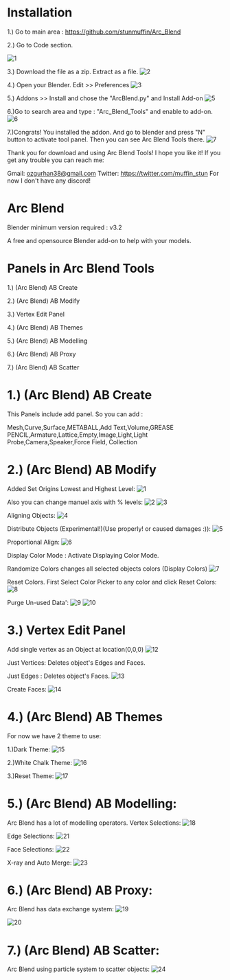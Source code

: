 # Installation

1.) Go to main area :  https://github.com/stunmuffin/Arc_Blend

2.) Go to Code section.


![1](https://user-images.githubusercontent.com/48792613/185794561-b18ed752-b5f4-4278-b3c3-523df34911f3.png)

3.) Download the file as a zip. Extract as a file.
![2](https://user-images.githubusercontent.com/48792613/185794564-df033d43-b8bb-4f7c-a812-c43174fcb337.png)

4.) Open your Blender. Edit >> Preferences
![3](https://user-images.githubusercontent.com/48792613/185794586-9e637b21-0b22-472e-bf38-eabeaea7f535.png)

5.) Addons >> Install and chose the "ArcBlend.py" and Install Add-on
![5](https://user-images.githubusercontent.com/48792613/185794588-7c7876f1-2dea-4800-bdae-d8425d8d6e90.png)

6.)Go to search  area and type : "Arc_Blend_Tools" and enable to add-on.
![6](https://user-images.githubusercontent.com/48792613/185794589-dc843eab-e14c-40d6-893e-0d2175afa9d0.png)

7.)Congrats! You installed the addon. And go to blender and press "N" button to activate tool panel. Then you can see Arc Blend Tools there.
![7](https://user-images.githubusercontent.com/48792613/185794590-83d4d070-aa6e-47a4-9892-abb3e07fd842.png)

Thank you for download and using Arc Blend Tools!
I hope you like it!
If you get any trouble you can reach me:

Gmail: ozgurhan38@gmail.com 
Twitter: https://twitter.com/muffin_stun
For now I don't have any discord!



# Arc Blend
Blender minimum version required : v3.2

A free and opensource Blender add-on to help with your models.

# Panels in Arc Blend Tools
1.) (Arc Blend) AB Create

2.) (Arc Blend) AB Modify

3.) Vertex Edit Panel

4.) (Arc Blend) AB Themes

5.) (Arc Blend) AB Modelling

6.) (Arc Blend) AB Proxy

7.) (Arc Blend) AB Scatter

# 1.) (Arc Blend) AB Create
This Panels include add panel. So you can add :

Mesh,Curve,Surface,METABALL,Add Text,Volume,GREASE PENCIL,Armature,Lattice,Empty,Image,Light,Light Probe,Camera,Speaker,Force Field,
Collection

# 2.) (Arc Blend) AB Modify
Added Set Origins Lowest and Highest Level:
![1](https://user-images.githubusercontent.com/48792613/185749492-4e2baaa5-1d93-4e19-97d4-7f15733246fd.png)

Also you can change manuel axis with % levels:
![2](https://user-images.githubusercontent.com/48792613/185749750-9656f139-e673-40cb-96de-edf5b3fe0d2a.png)
![3](https://user-images.githubusercontent.com/48792613/185749752-6c4cab37-b813-44ab-bb7f-74844f5bb956.png)

Aligning Objects:
![4](https://user-images.githubusercontent.com/48792613/185749889-95ac8b20-cc28-4037-b1eb-1dcf8bb53bab.png)

Distribute Objects (Experimental!)(Use properly! or caused damages :)):
![5](https://user-images.githubusercontent.com/48792613/185750484-dbf38589-a7ec-42bb-91b5-af04a615a741.png)

Proportional Align:
![6](https://user-images.githubusercontent.com/48792613/185750887-b7c14e04-ebb4-493a-8ac3-add35075b6d0.png)

Display Color Mode : Activate Displaying Color Mode.

Randomize Colors changes all selected objects colors (Display Colors)
![7](https://user-images.githubusercontent.com/48792613/185751057-bc5d1d7d-1949-4df9-a1c5-7f8bf47c3670.png)

Reset Colors. First Select Color Picker to any color and click Reset Colors:
![8](https://user-images.githubusercontent.com/48792613/185751119-41bc4bb1-9532-415a-b586-827ce43072ab.png)

Purge Un-used Data':
![9](https://user-images.githubusercontent.com/48792613/185751352-990dfe56-8e6f-4f7d-a941-063393978ec6.png)
![10](https://user-images.githubusercontent.com/48792613/185751355-e2f10d26-da6e-470e-8ef3-b86d60193bdd.png)

# 3.) Vertex Edit Panel

Add single vertex as an Object at  location(0,0,0)
![12](https://user-images.githubusercontent.com/48792613/185751607-3ae7c5bd-7568-4c57-88e7-9573122ac2ac.png)

Just Vertices: Deletes object's Edges and Faces.

Just Edges : Deletes object's Faces.
![13](https://user-images.githubusercontent.com/48792613/185751831-a83b6e5d-c93e-48cd-a970-66c7810da3f4.png)

Create Faces:
![14](https://user-images.githubusercontent.com/48792613/185751948-ba4e96e2-7fdc-437d-a09c-19b800f7b9ff.png)

# 4.) (Arc Blend) AB Themes
For now we have 2 theme to use:

1.)Dark Theme:
![15](https://user-images.githubusercontent.com/48792613/185752134-6e0fafe6-7285-46f2-b9a3-23e521d28b45.png)


2.)White Chalk Theme:
![16](https://user-images.githubusercontent.com/48792613/185752148-f792cd15-874a-48eb-93f9-e21425f667f1.png)

3.)Reset Theme:
![17](https://user-images.githubusercontent.com/48792613/185752167-66fe9b1e-49ad-489c-9141-0b79e8610d67.png)

# 5.) (Arc Blend) AB Modelling:
Arc Blend has a lot of modelling operators.
Vertex Selections:
![18](https://user-images.githubusercontent.com/48792613/185752350-d24ceba9-6af5-418c-907f-6419354cb00c.png)

Edge Selections:
![21](https://user-images.githubusercontent.com/48792613/185752519-426d3ecb-ae50-4ba3-8247-d23d0d04596b.png)


Face Selections:
![22](https://user-images.githubusercontent.com/48792613/185752541-67a26437-86d4-4a9e-bfa0-99058bc1eee3.png)

X-ray and Auto Merge:
![23](https://user-images.githubusercontent.com/48792613/185752557-d976a38f-47dd-48fb-af43-7d81f90c1f9d.png)

# 6.) (Arc Blend) AB Proxy:
Arc Blend has data exchange system:
![19](https://user-images.githubusercontent.com/48792613/185752639-3a503140-be56-478d-8c3f-46640ae1300b.png)

![20](https://user-images.githubusercontent.com/48792613/185752648-a1e0fc6c-b869-477b-9bbb-ac0eb76033d8.png)

# 7.) (Arc Blend) AB Scatter:
Arc Blend using particle system to scatter objects:
![24](https://user-images.githubusercontent.com/48792613/185752795-6a8cf42b-1dd0-40be-b45c-7239ecb8f6ec.png)





